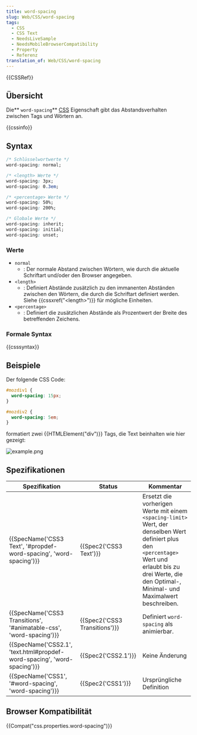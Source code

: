 ```yaml
---
title: word-spacing
slug: Web/CSS/word-spacing
tags:
  - CSS
  - CSS Text
  - NeedsLiveSample
  - NeedsMobileBrowserCompatibility
  - Property
  - Referenz
translation_of: Web/CSS/word-spacing
---
```

{{CSSRef}}

## Übersicht

Die** `word-spacing`** [CSS](/de/docs/Web/CSS) Eigenschaft gibt das Abstandsverhalten zwischen Tags und Wörtern an.

{{cssinfo}}

## Syntax

```css
/* Schlüsselwortwerte */
word-spacing: normal;

/* <length> Werte */
word-spacing: 3px;
word-spacing: 0.3em;

/* <percentage> Werte */
word-spacing: 50%;
word-spacing: 200%;

/* Globale Werte */
word-spacing: inherit;
word-spacing: initial;
word-spacing: unset;
```

### Werte

- `normal`
  - : Der normale Abstand zwischen Wörtern, wie durch die aktuelle Schriftart und/oder den Browser angegeben.
- `<length>`
  - : Definiert Abstände zusätzlich zu den immanenten Abständen zwischen den Wörtern, die durch die Schriftart definiert werden. Siehe {{cssxref("&lt;length&gt;")}} für mögliche Einheiten.
- `<percentage>`
  - : Definiert die zusätzlichen Abstände als Prozentwert der Breite des betreffenden Zeichens.

### Formale Syntax

{{csssyntax}}

## Beispiele

Der folgende CSS Code:

```css
#mozdiv1 {
  word-spacing: 15px;
}

#mozdiv2 {
  word-spacing: 5em;
}
```

formatiert zwei {{HTMLElement("div")}} Tags, die Text beinhalten wie hier gezeigt:

![example.png](/@api/deki/files/6103/=example.png)

## Spezifikationen

| Spezifikation                                                                                    | Status                                   | Kommentar                                                                                                                                                                                                       |
| ------------------------------------------------------------------------------------------------ | ---------------------------------------- | --------------------------------------------------------------------------------------------------------------------------------------------------------------------------------------------------------------- |
| {{SpecName('CSS3 Text', '#propdef-word-spacing', 'word-spacing')}}         | {{Spec2('CSS3 Text')}}             | Ersetzt die vorherigen Werte mit einem `<spacing-limit>` Wert, der denselben Wert definiert plus den `<percentage>` Wert und erlaubt bis zu drei Werte, die den Optimal-, Minimal- und Maximalwert beschreiben. |
| {{SpecName('CSS3 Transitions', '#animatable-css', 'word-spacing')}}         | {{Spec2('CSS3 Transitions')}} | Definiert `word-spacing` als animierbar.                                                                                                                                                                        |
| {{SpecName('CSS2.1', 'text.html#propdef-word-spacing', 'word-spacing')}} | {{Spec2('CSS2.1')}}                 | Keine Änderung                                                                                                                                                                                                  |
| {{SpecName('CSS1', '#word-spacing', 'word-spacing')}}                         | {{Spec2('CSS1')}}                 | Ursprüngliche Definition                                                                                                                                                                                        |

## Browser Kompatibilität

{{Compat("css.properties.word-spacing")}}
